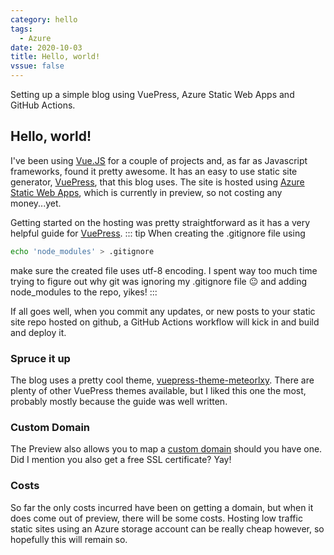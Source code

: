 ```yaml
---
category: hello
tags:
  - Azure
date: 2020-10-03
title: Hello, world!
vssue: false
---
```


Setting up a simple blog using VuePress, Azure Static Web Apps and GitHub Actions.

<!-- more -->

## Hello, world!

I've been using [Vue.JS](https://vuejs.org/) for a couple of projects and, as far as Javascript frameworks, found it pretty awesome. It has an easy to use static site generator, [VuePress](https://vuepress.vuejs.org/), that this blog uses. The site is hosted using [Azure Static Web Apps](https://docs.microsoft.com/en-us/azure/static-web-apps/overview), which is currently in preview, so not costing any money...yet.

Getting started on the hosting was pretty straightforward as it has a very helpful guide for [VuePress](https://docs.microsoft.com/en-us/azure/static-web-apps/publish-vuepress).
::: tip
When creating the .gitignore file using

```bash
echo 'node_modules' > .gitignore
```

make sure the created file uses utf-8 encoding. I spent way too much time trying to figure out why git was ignoring my .gitignore file :neutral_face: and adding node_modules to the repo, yikes!
:::

If all goes well, when you commit any updates, or new posts to your static site repo hosted on github, a GitHub Actions workflow will kick in and build and deploy it.

### Spruce it up

The blog uses a pretty cool theme, [vuepress-theme-meteorlxy](https://vuepress-theme-meteorlxy.meteorlxy.cn/). There are plenty of other VuePress themes available, but I liked this one the most, probably mostly because the guide was well written.

### Custom Domain

The Preview also allows you to map a [custom domain](https://docs.microsoft.com/en-us/azure/static-web-apps/custom-domain) should you have one. Did I mention you also get a free SSL certificate? Yay!

### Costs

So far the only costs incurred have been on getting a domain, but when it does come out of preview, there will be some costs. Hosting low traffic static sites using an Azure storage account can be really cheap however, so hopefully this will remain so.
